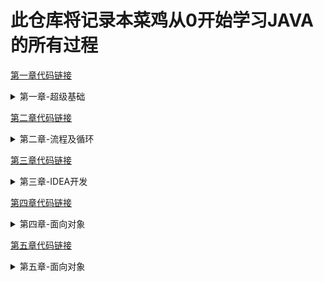 # 此仓库将记录本菜鸡从0开始学习JAVA的所有过程

[第一章代码链接](https://github.com/Yujunliu95/RE0_JAVA/tree/master/1.0-2.0)
<details>
<summary>第一章-超级基础</summary>

## 1.1 Helloworld
    1. 关键字: public, static void, class
    2. 标识符不能数字开头，不能是关键字
    
## 1.2 常量
    1. 字符串常量：用双引号。"123" = 字符串123
    2. 整数常量： 直接写上数字（无小数点）
    3. 浮点数常量： 有小数点
    4. 字符常量：单引号'A','9', '中文'。
    5. Boolean常量：T/F
    6. NULL
    
## 1.2.1 数据类型
    1. 整数：byte short int long
    2. 浮点：float(4字节) double（8字节）
    3. 字符: char
    4. boolean（t/f）
    
 ## 1.2.2 引用数据类型
    1. 字符串，数组，类，借口，Lambda
    2. 小数默认double类型，整数默认int类型

## 1.3 变量
    1. 数据类型 变量名称； // 创建一个变量
    2. 变量名称 = 数据值； // 赋值
    3. 数据类型 变量名称 = 数据值

## 1.4 注意事项
    1. 多个变量名不能重复
    2. float跟long类型，后缀不能丢
    3. byte或者short，要在范围内
    4. 要进行赋值才能用
    5. 不能超出{}的作用域
    6.不推荐1行创建多个变量

## 1.5 数据类型转换(Demo02_datatype)
    1. 类型不一样就会转换
    2. 自动类型转换
        1. 代码不需要处理
        2. 规则: 数据范围从小到大，例 long num1 = 100；
        int ----> long
    3. 强制类型转换
        1.代码要格式处理
        2.格式：范围小的类型（int） = (范围小的类型）原本大范围的数据
        3.可能造成数据损失、溢出
        4. char类型进行数学运算，字符会按照规则翻译成数字
        例：byte/short/char 运算会被提升成int类型，然后再计算。
        int num2 = (int) 6000000000L;
        5.Boolean不能转换

## 1.5.1 ASCII编码表 (Demo03)
    1. 48 --> 0
    2. 65 --> A
    3. 97 --> a

## 1.6 运算符
    1. + - * / 四则运算
    2. ++   -- 
    3. 除法：对于整数表达式。整数/整数 不看余数
    4. 取余数：%
    
## 1.6.1 加号‘+’用法 （demo05plus）
    1. 对于数值就是加法
    2. 对于字符char，char会被提升成int，再进行计算
    3. 对于String（首字母大写，不是关键字）来说，+代表字符串
    的链接操作
    4. String + int ---> String

## 1.6.2 自增/自减
    1. 让一个变量涨一个数字/降一个数字, 例子num++
    2. 单独使用： 前++和后++没有区别
    3. 混合使用，有【重大区别】
        A. 如果前++，变量马上+1，以结果进行使用 【先加后用】
        B. 如果是后++，首先使用变量的值，再+1   【先用后加】
    4. 只有变量才能使用自增、自减运算符。

## 1.6.3 符合运算符 (demo07)
    1. +=    a += 1 相当于 a = a + 1
    2. -=    b -= 4 相当于 b = b - 4
    3. *=    c = c * 
    4. /=    d = d / 6
    5. %=    e = e % 7
    注意：只限变量，常量不行
    包含一个强制类型转换
    
## 1.6.4 比较运算符
    1.太简单的就不写了

## 1.6.5 逻辑运算符 (demo09logic)
    1. 与（并且）&&
    2. 或 (或者）||
    3. 取反 ！

## 1.6.6 三元运算符（demo10operator）
    1.一元: 只需要一个数据就可以进行操作，例 ！、++、--
    2.二元： 需要两个数据才可以操作 例如： +, = 
    3.三元：需要3个数据
    格式：
    数据类型 变量名称 = 条件判断 ？ 表达式A:表达式B
    
    流程：
    首先判断条件是否成立：
    如果成立为true，那么将表达式A的值赋值给左侧的变量
    如果不成立为false，那么将表达式B的值赋值给左边变量
    二者选一

## 1.7 方法入门（demo11method）
    1. 定义方法格式: 
    public static void 方法名称() {
        方法体
    }
    注意事项：
    1. 方法定义先后顺序无所谓
    2. 方法定义不能产生嵌套包含关系
    3. 方法定义好，不会执行，如果要执行，一定要调用
    
## 1.7.1 方法的调用
    格式：方法名称（）；
    跟python的def（）感觉一样
    
## 1.8 Jshell
    跟python ide差不多

## 1.8.1 编译器优化（demo12notice）
    int--->byte 不是自动类型转换
    1.右侧没有超过左侧范围，编译器强转
    2.右侧超过范围，报错
    int ----> char, 没有超过范围
    编译器将会自动补上一个隐含的（char）
    
    short result = 5 + 8 // 等号右边都是常量
    右侧常量只要不超过左侧范围，就叫‘编译器的常量优化’
    
    
    
</details>

[第二章代码链接](https://github.com/Yujunliu95/RE0_JAVA/tree/master/2.0-3.0)

<details>
<summary>第二章-流程及循环</summary>

## 2.1 顺序结构 - if (Demo03)
    1.单if
    2.标准 if - else
    3.扩展 if - else
    
## 2.2 if 替换三元运算符 （demo04）

## 2.3 选择结构-switch（关键字）
    1.标准switch（demo05）
    2.特殊switch（demo06）
    注意事项：
    1. 多个case后面的数值不可以重复。
    2. 小括号只能是基本数据类型：byte/short/char/int
    或者应用数据类型: String字符串/enum
    
    3. “匹配哪一个case，就从哪一个位置向下执行（直到遇到break）。"

## 2.4 For循环 (demo07)
    循环结构的4部分：
    1. 初始化语句，开始执行，只做一次。
    2. 条件判断，成立则继续，不成立则退出。
    3. 循环体，重复要做的事情内容，若干行。
    4. 步进语句：每次循环之后要进行的扫尾工作，每次循环结束都要执行一次

    for (初始化表达式 1 ，boolean表达2 ，步进表达4 ）{
            循环体3
        } 
    顺序1234 -> 234> 234> 234..到2不满足为止


## 2.4.1 while循环（demo08）
    1.标准格式
    while(条件判断）{
    循环体
    }
    
    2. 扩展格式
    初始化语句 1 ;
    while (条件判断2 ) {
        循环体3 ;
        步进语句4 ;
    }
    顺序1234.
    
## 2.4.2 do-while循环 (demo09)
    1. 标准格式:
    do {
        循环体
    } while(条件判断);

    2. 扩展格式:
    初始化表达
        do{
        循环体
        步进表达式
        }   while(Boolean表达式);

## 练习，求1-100的偶数和 （practice1）
    1.判断偶数 num % 2 == 0

## 2.5 三种循环的区别
    1. 如果条件判断从来没有满足过，那么for循环和while会执行0次，
    但是do-while会至少执行一次。
    2. for循环的变量在小括号顶一，只有循环内部才能用;
    而其余两个变量提前定义，可以往后再使用。

## 2.5.1 循环控制
    Break用法：
    1. switch语句中，或者循环语句中打断循环。
    2. 循环语句中，一旦执行，，打断循环。
    建议：
    次数确定用for，不确定用while
    
    Continue用法:
    一旦执行，跳过当次循环，马上开始下一循环。（demo10）

## 2.5.2 死循环 (demo11)
    标准格式:
    while (true) {
    循环体
    }
    __
## 2.5.3 嵌套循环 (demo12)
    格式:
    for(初始化；循环条件；步进）{
        for(初始化；循环条件；步进) {
        执行语句;
        }
    }

</details>

[第三章代码链接](https://github.com/Yujunliu95/RE0_JAVA/tree/master/src)

<details>
<summary>第三章-IDEA开发</summary>

## Demo01:打印矩形
    定义格式:
    public static void 方法名称() {
    方法体 
    }
    
    注意：定义顺序无所谓，定义必须挨着；
    
##  Demo02:方法定义
    格式:
    修饰符 返回值类型 方法名称 (参数类型 参数名,....){
    方法体
    return 返回值;
    }
    
    修饰符: public static
    返回值类型: 最终产生的数据结果是什么类型
    方法名称: 方法的名字，规则和变量一样，小驼峰
    参数类型: 进入方法的数据是什么类型
    参数名称: 进入方法的数据对应的变量名称
    ps: 参数如果有多个，使用逗号进行分隔
    方法体: 若干行代码
    return: 1.停止当前方法，将后面的返回值还给调用数
    返回值: 方法执行后最终产生的结果
    
    return后面的返回值，必须和方法名称前面的"返回值类型" 对应
    
##  Demo02: 方法的调用/流程
    1. 单独调用：方法名称（参数）
    2. 打印调用: System.out.println
    3. 赋值调用

## Demo03: 方法参数
    有参数： 小括号中有内容，当一个方法需要数据条件才
    能完成任务的时候；
    无参数： 小括号留空
    
## Demo04: 对比有无返回值
   注意: 对于有返回值可以使用单独调用、打印、或者赋值
   对于无返回值，只能使用单独调用
   
## 练习题 Practice01- 比较两个数字
    三要素：
    返回值类型：boolean
    方法名称： isSame
    参数列表： int a, int b
## 练习题 Practice02: 1-100所有和

## 练习题 Practice03: 打印指定次数的helloworld
    返回值类型：打印操作
    方法名称：printCount
    参数列表：打印次数int
    
## 练习总结：
    1. 方法应该定义在类当中，但是不能在方法当中再定义类
    2. 方法定义前后顺序无所谓
    3. 方法定义后不会执行
    4. 如果方法有返回值，那么必须写上 return 返回值
    5. void没有返回值，不能写return后面的返回值，只能return自己
    6. 一个方法可以多个return，但是要保证只有一个会被执行到。
    
## Demo05 方法重载（overload）
    1.多个方法的名称一样，但是参数列表不一样。
    相关：
    参数多类型数据不同，
    参数类型不同，
    参数的个数不同。
    无关：
    1. 与参数的名称无关
    2. 与方法的返回值类型无关
    
## Practice 04 重载练习题1 - 
    判断2数据是否一样，比如2个byte，short，int，long
    
## Practice 05 判断题：
    1. public static void open() {} - 正确重载
    2. public static void open(int a) {} - 正确
    3. static void open (int a, int b) {} - 与第八行冲突
    4. public static void open (double a, int b) {} -正确
    5. public static void open (int a, double b) {} - 与第六冲突   
    6. public void open (int i, double d) {} - 与第五行冲突
    7. public static void OPEN() {} -代码正确，但不是有效重载
    8. public static void open (int i, int j) {} - 与第三行冲突 
    
    
## Practice 06 模拟println方法
    调用输出语句，println进行了多种数据类型的重载
    
## Demo05 数组的概念 Array
    数组：可以保存多个数据，是一种容器。
    特点：
    1. 数组是一种引用类型
    2. 数组当中多个数据，类型必须统一
    3. 数组长度在运行期间，不可改变
    
    初始化方式：
    1.动态初始化 （指定长度）
    2.静态初始化 （指定内容）
    
    动态初始化格式: 数据类型[] 数组名称 = new 数据类型[数组长度];
    静态初始化格式: 数据类型[] 数组名称 = new 数据类型[]  {元素1，元素2，...};

    省略静态格式: 数据类型[] 数组名称 = {元素1，元素2，...};
    
    注意事项：
    1.静态初始化没有直接指定长度，但是会自动推算出长度
    2.静态/动态初始化的标准格式，可以拆分成2个步骤：
    数据类型[] 数组名称；
    数组名称 = new 数据类型[数组长度];

## Demo06 访问数组
    1. 直接打印得到内存地址hash值：I@ 50cbc42f 
    I代表int 后面为16进制
    访问格式：数组名称[intex值] （跟python一样）
 
## Demo07 访问数组-continue
    动态初始化元素默认值：
    整数: 0
    浮点: 0.0
    字符: \u0000
    boolean: false
    引用类型: null 
    静态初始化也有默认值，但程序会马上将默认值替换
    
## Java中内存划分
    1.栈(stack): 存放的是方法中的局部变量，方法运行一定在栈中运行
    局部变量: 方法的参数，或者是方法{}内部的变量
    作用域: 一旦超出作用域，立刻从栈内存当中消失

    2.堆(Heap): new出来的都在堆当中
    地址值: 16进制
    堆内存里面的数据都有默认值，规则上面讲了。

    3.方法区(Method Area): 存储.class相关信息，包含方法的信息。
    
    4.本地方法栈( Native method stack): 与操作系统相关
    5.寄存器（PC Register):与CPU相关
    
## Demo08 一个数组的内存图
   [![JngQKJ.png](https://s1.ax1x.com/2020/04/18/JngQKJ.png)](https://imgchr.com/i/JngQKJ)

## 两个数组的内存图
   [![Jnglr9.png](https://s1.ax1x.com/2020/04/18/Jnglr9.png)](https://imgchr.com/i/Jnglr9)

## Demo09 两个引用指向同一个
    int[] arrayB = arrayA
    将arrayA的地址赋值给arrayB
   [![Jngu2F.png](https://s1.ax1x.com/2020/04/18/Jngu2F.png)](https://imgchr.com/i/Jngu2F)
   
## Demo10 常见问题
    1. 数组索引越界异常
    2. 空指针异常
    
## 获取数组长度： 数组名称.length
   ![Jngu2F.png](https://s1.ax1x.com/2020/04/18/Jngu2F.png)
   
## Practice07 - 遍历数组

## Practice08 - 求出数组最值

## Practice09 - 数组元素反转 
    不创建新的array，对称位置元素交换
    [1,2,3,4] ---> [4,3,2,1]
    
## Demo11 - 数组作为方法的参数
    数组可以作为方法参数
    调用的时候，向方法括号传递参数，传递进去的是地址值
    
## Demo12 - 数组作为方法的返回 return
    任何数组作为方法的参数，传递进去的是数组的地址值。
    数组作为方法的返回值，返回的也是数组的地址值。



    
</details>

[第四章代码链接](https://github.com/Yujunliu95/RE0_JAVA/tree/master/src/chapter04)

<details>
<summary>第四章-面向对象</summary>

## Object01 面向对象，面向过程
    面向过程：需要实现功能的时候，每一个细节都要处理
    面向对象：需要实现功能的时候，不关心具体步骤
    面向对象举例： 封装，继承，多态
    
## 类和对象
    类： 一个事物的属性和行为，是对象的模板（抽象）
    对象：对象是类的一个实例 （具体）

## Student 类的定义
    public class Student.
    定义类（属性）：姓名，年龄。  行为（成员方法）：吃饭睡觉学习
    成员变量: String name   int age
    成员方法: public void eat() {} 吃饭 。 没有static关键字
    注意：
    1.成员变量在main外，class当中
    2.没有static关键字
    
## Object02 对象的创建以及引用
    通常类不能直接使用，根据类创建对象才能使用
    1. 调包： 
    import 包名称.类名称
    对于和当前类属于同一个包，可以省略
    2. 创建:
    类名称 对象名 = new 类名称()
    studnet stu = new student();  
    3. 使用:
    使用成员变量: 对象名.成员变量名
    使用成员方法: 对象名.成员方法名(参数）
    (也就是，想用谁就点谁)

## Phone 手机类练习-一个对象的内存图 PracticePhone

[![JGLCNj.png](https://s1.ax1x.com/2020/04/21/JGLCNj.png)](https://imgchr.com/i/JGLCNj)\

## 两个引用指向同一个对象-内存图 PracticePhone

[![Ja41bD.png](https://s1.ax1x.com/2020/04/23/Ja41bD.png)](https://imgchr.com/i/Ja41bD)


## 使用对象类型作为方法的参 Object03
[![JaImX6.png](https://s1.ax1x.com/2020/04/23/JaImX6.png)](https://imgchr.com/i/JaImX6)


## 使用对象类型作为方法的返回值 Object04
[![JaohsP.png](https://s1.ax1x.com/2020/04/23/JaohsP.png)](https://imgchr.com/i/JaohsP)

## 成员变量和局部变量的区别 object05
    1.定义的位置不一样
    局部变量: 在方法的内部.
    成员变量: 在方法的外部，直接写在类当中
    
    2.作用范围不一样
    局部变量: 只有方法当中才可以使用，出了方法就不能用
    成员变量: 整个类都可以通用

    3.默认值不一样
    局部变量: 没有默认值，需要赋值
    成员变量: 有默认值
    
    4.内存位置也不一样
    局部变量: 位于栈内存
    成员变量：位于堆内存
    
    5. 生命周期不一样
    局部变量：方法进栈诞生，出栈小时
    成员变量：创建时诞生，垃圾回收时消失（无法控制）
    
    
## 三大特征之一-------封装性 object06
    1. 方法是一种封装
    2. 关键字private也是一种封装
    
## Private关键字的作用及使用 Person
    用private进行变量修饰与限制
    一旦使用private，本类当中可以随意访问，如果超出范围，则不能访问
    间接访问：get/set方法
    
## Private练习 Student
    boolean --------> setMale, isMale 

## This关键字的作用
    方法局部变量跟成员变量重名，优先使用局部变量
    如果需要访问成员变量，用this
    通过谁调用的方法，谁就是this
    
## 构造方法
    通过new创建对象时，就是在调用构造方法
    格式：
    public 类名称(参数类型 参数名称) {
    方法体
    }
    
    注意: 1.构造方法名称必须和所在类名称完全一样
          2.不要写返回值类型和void
          3.不能return一个具体的值
          4.如果没有编写任何构造方法，那么编译器会送一个构造方法，没有参数、方法体
          5.构造方法可以重载，参数名称相同，参数列表不同, 例: public Student(), public Studnet(String name)
          
          
          
## 练习-定义一个标准的类 chapter-04.practice
    满足下列4个组成部分
    1.所有成员变量都使用private关键字修饰
    2.为每一个成员变量编写一对Getter/Setter方法
    3.编写一个无参数构造方法
    4.编写一个全参数构造方法



</details>






[第五章代码链接](https://github.com/Yujunliu95/RE0_JAVA/tree/master/src/API)

<details>
<summary>第五章-面向对象</summary>

## API概述 ---------Scanner
    Application Programming Interface
    Scanner功能: 实现键盘输入数据，到程序当中
    引用类型使用步骤: 
    1. 调包 import 包路径.类名称;
    如果需要使用的目标类，和当前类在同一个包，可省略
    只有java.lang下的内容不需要调包
    
    2. 创建
    类名称 对象名 = new 类名称();
    
    3. 使用
    对象名.成员方法名()
    
## Scanner使用步骤
    System.in 代表从键盘进行输入。
    
## Scanner练习1----键盘输入2个int求和
    API/Practice01
    调用nextInt()

## Scanner练习2----键盘输入3个数字，求最大值
    API/Practice02
    无法同时判断3个数字，应先判断前两个，再判断后两个
    
## 匿名对象 ----------Anonymous01/02
    类名称 对象名 = new 类名称()
    如果确定一个对象只使用一次，可以用匿名对象
    
## Random类的使用
    1.导包
    import java.util.Random;
    
    2.创建
    Random r = new Random();
    
    3.使用
    获取一个随机的数字，范围是int范围（有正负两种）： int num = r.nextInt()
    
## Random02 生成指定范围的随机数
    获取一个随机的数字，左闭右开区间： int num = r.nextInt(3)
    意思是[0,3), 0-2
    
## Random03 - 生成1-n之间的数 

## Random04 - 猜数字小游戏
    1. 产生一个随机数字， Random的nextInt
    2. 需要键盘输入，需要Scanner中的nextInt
    3. if判断，大了、小了、中了
    4. 错了的话要再来一次，循环次数不确定，用while(true) 死循环

## Array01/Person - 对象数组
    缺点： 一旦创建，程序运行期间，内存长度不可以改变
    
## Arraylist01 - 概念
    Arraylist的长度是可以随意变化
    <E>代表泛型
    泛型：装在集合当中所有元素，都是统一类型
    泛型只能是引用类型，不能是基本类型

    
    


















</details>